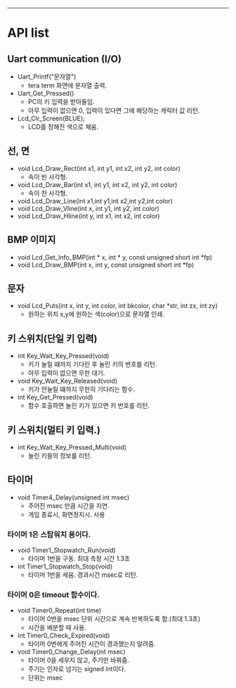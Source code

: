 ---------------------------------------------------------------
# API list
## Uart communication (I/O)
- Uart_Printf("문자열")
  - tera term 화면에 문자열 출력.
- Uart_Get_Pressed()
  - PC의 키 입력을 받아들임.
  - 아무 입력이 없으면 0, 입력이 있다면 그에 해당하는 캐릭터 값 리턴.
- Lcd_Clr_Screen(BLUE);
  - LCD를 정해진 색으로 채움.

## 선, 면
- void Lcd_Draw_Rect(int x1, int y1, int x2, int y2, int color)
  - 속이 빈 사각형.
- void Lcd_Draw_Bar(int x1, int y1, int x2, int y2, int color)
  - 속이 찬 사각형.
- void Lcd_Draw_Line(int x1,int y1,int x2,int y2,int color)
- void Lcd_Draw_Vline(int x, int y1, int y2, int color)
- void Lcd_Draw_Hline(int y, int x1, int x2, int color)

## BMP 이미지
- void Lcd_Get_Info_BMP(int * x, int  * y, const unsigned short int *fp)
- void Lcd_Draw_BMP(int x, int y, const unsigned short int *fp)

## 문자
- void Lcd_Puts(int x, int y, int color, int bkcolor, char *str, int zx, int zy)
  - 원하는 위치 x,y에 원하는 색(color)으로 문자열 인쇄.

## 키 스위치(단일 키 입력)
- int Key_Wait_Key_Pressed(void)
  - 키가 눌릴 떄까지 기다린 후 눌린 키의 번호를 리턴.
  - 아무 입력이 없으면 무한 대기.
- void Key_Wait_Key_Released(void)
  - 키가 안눌릴 떄까지 무한히 기다리는 함수.
- int Key_Get_Pressed(void)
  - 함수 호출하면 눌린 키가 있으면 키 번호를 리턴.

## 키 스위치(멀티 키 입력.)
- int Key_Wait_Key_Pressed_Multi(void)
  - 눌린 키들의 정보를 리턴.

## 타이머
- void Timer4_Delay(unsigned int msec)
  - 주어진 msec 만큼 시간을 지연.
  - 게임 종료시, 화면정지시. 사용

### 타이머 1은 스탑워치 용이다.
- void Timer1_Stopwatch_Run(void)
  - 타이머 1번을 구동. 최대 측정 시간 1.3초
- int Timer1_Stopwatch_Stop(void)
  - 타이머 1번을 세움. 경과시간 msec로 리턴.

### 타이머 0은 timeout 함수이다.
- void Timer0_Repeat(int time)
  - 타이머 0번을 msec 단위 시간으로 계속 반복하도록 함.(최대 1.3초)
  - 시간을 배분할 때 사용.
- int Timer0_Check_Expired(void)
  - 타이머 0번에게 주어진 시간이 경과했는지 알려줌.
- void Timer0_Change_Delay(int msec)
  - 타이머 0을 세우지 않고, 주기만 바꿔줌.
  - 주기는 인자로 넘기는  signed int이다.
  - 단위는 msec
